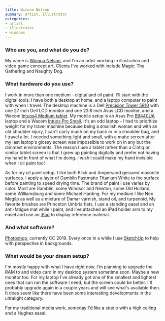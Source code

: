 ```yaml
---
title: Winona Nelson
summary: Artist, illustrator
categories:
- artist
- illustrator
- windows
---
```


### Who are you, and what do you do?

My name is [Winona Nelson](http://www.winonanelsonart.com/ "Winona's website."), and I'm an artist working in illustration and video game concept art. Clients I've worked with include Magic: The Gathering and Naughty Dog.

### What hardware do you use?

I work in more than one medium - digital and oil paint. I'll start with the digital tools: I have both a desktop at home, and a laptop computer to paint with when I travel. The desktop machine is a Dell [Precision Tower 5810][precision-tower-5810] with one 27 inch Dell LCD monitor and one 23.6 inch Asus LCD monitor, and a Wacom [Intuos4 Medium tablet][intuos]. My mobile setup is an Asus Pro [B9440UA][] laptop and a Wacom [Intuos Pro Small][intuos-pro]. It's an odd laptop - I had to prioritize weight for my travel machine because being a smallish woman and with an old shoulder injury, I can't carry much on my back or in a shoulder bag, and I travel a lot. I needed something light and small, with a matte screen after my last laptop's glossy screen was impossible to work on in any but the dimmest environments. The reason I use a tablet rather than a Cintiq or similar tablet screen is that I grew up painting digitally and prefer not having my hand in front of what I'm doing. I wish I could make my hand invisible when I oil paint too!

As for my oil paint setup, I like both Blick and Ampersand gessoed masonite surfaces. I apply a layer of Gamblin Fastmatte Titanium White to the surface before painting to speed drying time. The brand of paint I use varies by color. Most are Gamblin, some Windsor and Newton, some Old Holland, some Williamsburg and some Michael Harding. For my medium I like Neo Megilp as well as a mixture of Damar varnish, stand oil, and turpenoid. My favorite brushes are Princeton Umbria flats. I use a standing easel and an anti-fatigue mat while I paint, and I've attached an iPad holder arm to my easel and use an [iPad][] to display reference material.

### And what software?

[Photoshop][], currently CC 2019. Every once in a while I use [SketchUp][] to help with perspective in backgrounds. 

### What would be your dream setup?

I'm mostly happy with what I have right now. I'm planning to upgrade the RAM to and video card in my desktop system sometime soon. Maybe a new monitor too. For my laptop I've already got one of the smallest and lightest ones that can run the software I need, but the screen could be better. I'll probably upgrade again in a couple years and will see what's available then. It does seem like there have been some interesting developments in the ultralight category. 

For my traditional media work, someday I'd like a studio with a high ceiling and a Hughes easel.

[b9440ua]: https://www.asus.com/us/Commercial-Laptops/ASUSPRO-B9440UA/ "A 14 inch PC laptop."
[intuos-pro]: https://www.wacom.com/en-ca/products/pen-tablets/intuos-pro-medium "A drawing tablet with multi-touch support."
[intuos]: https://www.wacom.com/en-us/products/pen-tablets/intuos "A pen tablet."
[ipad]: https://www.apple.com/ipad/ "A tablet device."
[photoshop]: https://www.adobe.com/products/photoshop.html "A bitmap image editor."
[precision-tower-5810]: https://www.dell.com/ag/business/p/precision-t5810-workstation/pd "A desktop PC."
[sketchup]: https://www.sketchup.com/ "3D modeling software."
